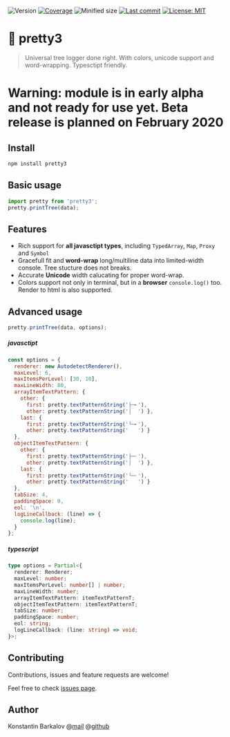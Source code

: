 ![Version](https://img.shields.io/npm/v/pretty3) [![Coverage](https://img.shields.io/codecov/c/github/konstantinbarkalov/pretty3)](https://codecov.io/github/konstantinbarkalov/pretty3) ![Minified size](https://img.shields.io/bundlephobia/minzip/pretty3) [![Last commit](https://img.shields.io/github/last-commit/konstantinbarkalov/pretty3)](https://github.com/konstantinbarkalov/pretty3) [![License: MIT](https://img.shields.io/badge/License-MIT-green.svg)](https://github.com/konstantinbarkalov/pretty3/blob/master/LICENSE)
# 🌳 pretty3


> Universal tree logger done right. With colors, unicode support and word-wrapping. Typesctipt friendly.

# Warning: module is in early alpha and not ready for use yet. Beta release is planned on February 2020

## Install

```sh
npm install pretty3
```

## Basic usage


```javascript
import pretty from 'pretty3';
pretty.printTree(data);
```
## Features

- Rich support for **all javasctipt types**, including `TypedArray`, `Map`, `Proxy` and `Symbol`
- Gracefull fit and **word-wrap** long/multiline data into limited-width console. Tree stucture does not breaks.
- Accurate **Unicode**  width calucating for proper word-wrap.
- Colors support not only in terminal, but in a **browser** `console.log()` too. Render to html is also supported.

## Advanced usage


```javascript
pretty.printTree(data, options);
```
##### javasctipt
```javascript
const options = {
  renderer: new AutodetectRenderer(),
  maxLevel: 6,
  maxItemsPerLevel: [30, 10],
  maxLineWidth: 80,
  arrayItemTextPattern: {
    other: {
      first: pretty.textPatternString('├─╸'),
      other: pretty.textPatternString('│  ') },
    last: {
      first: pretty.textPatternString('└─╸'),
      other: pretty.textPatternString('   ') }
  },
  objectItemTextPattern: {
    other: {
      first: pretty.textPatternString('├─╴'),
      other: pretty.textPatternString('│  ') },
    last: {
      first: pretty.textPatternString('╰─╴'),
      other: pretty.textPatternString('   ') }
  },
  tabSize: 4,
  paddingSpace: 0,
  eol: '\n',
  logLineCallback: (line) => {
    console.log(line);
  }
};
```
##### typescript
```typescript
type options = Partial<{
  renderer: Renderer;
  maxLevel: number;
  maxItemsPerLevel: number[] | number;
  maxLineWidth: number;
  arrayItemTextPattern: itemTextPatternT;
  objectItemTextPattern: itemTextPatternT;
  tabSize: number;
  paddingSpace: number;
  eol: string;
  logLineCallback: (line: string) => void;
}>;
```

## Contributing

Contributions, issues and feature requests are welcome!

Feel free to check [issues page](todo).

## Author

Konstantin Barkalov @[mail](mailto:mail@barkalov.ru) @[github](https://github.com/konstantinbarkalov)
